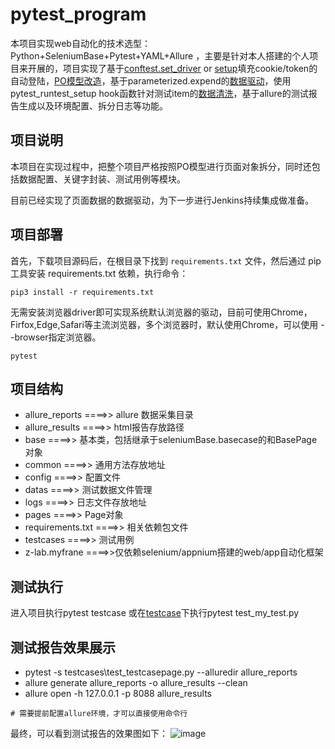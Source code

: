 # pytest_program

本项目实现web自动化的技术选型：Python+SeleniumBase+Pytest+YAML+Allure ，主要是针对本人搭建的个人项目来开展的，项目实现了基于[conftest.set_driver](https://github.com/testroute/pytest_program/blob/main/testcases/conftest.py) or [setup](https://github.com/testroute/pytest_program/blob/main/base/base_case.py)填充cookie/token的自动登陆，[PO模型改造](https://github.com/testroute/pytest_program/tree/main/pages)，基于parameterized.expend的[数据驱动](https://github.com/testroute/pytest_program/blob/main/testcases/test_testcasepage.py)，使用pytest_runtest_setup hook函数针对测试item的[数据清洗](https://github.com/testroute/pytest_program/blob/main/testcases/conftest.py)，基于allure的测试报告生成以及环境配置、拆分日志等功能。

## 项目说明

本项目在实现过程中，把整个项目严格按照PO模型进行页面对象拆分，同时还包括数据配置、关键字封装、测试用例等模块。

目前已经实现了页面数据的数据驱动，为下一步进行Jenkins持续集成做准备。

## 项目部署

首先，下载项目源码后，在根目录下找到 ```requirements.txt``` 文件，然后通过 pip 工具安装 requirements.txt 依赖，执行命令：

```
pip3 install -r requirements.txt
```
无需安装浏览器driver即可实现系统默认浏览器的驱动，目前可使用Chrome，Firfox,Edge,Safari等主流浏览器，多个浏览器时，默认使用Chrome，可以使用 --browser指定浏览器。

```
pytest
```

## 项目结构

- allure_reports ====>> allure 数据采集目录
- allure_results ====>> html报告存放路径
- base ====>> 基本类，包括继承于seleniumBase.basecase的和BasePage对象
- common ====>> 通用方法存放地址
- config ====>> 配置文件
- datas ====>> 测试数据文件管理
- logs ====>> 日志文件存放地址
- pages ====>> Page对象
- requirements.txt ====>> 相关依赖包文件
- testcases ====>> 测试用例
- z-lab.myfrane ====>>仅依赖selenium/appnium搭建的web/app自动化框架

## 测试执行
进入项目执行pytest testcase
或在[testcase](https://github.com/testroute/pytest_program/tree/main/testcases)下执行pytest test_my_test.py


## 测试报告效果展示
- pytest -s testcases\test_testcasepage.py --alluredir allure_reports
- allure generate allure_reports -o allure_results --clean
- allure open -h 127.0.0.1 -p 8088 allure_results

```
# 需要提前配置allure环境，才可以直接使用命令行
```

最终，可以看到测试报告的效果图如下：
![image](https://user-images.githubusercontent.com/55448903/128596967-c92497c9-e5b2-4994-a63d-15d2dd55524c.png)
